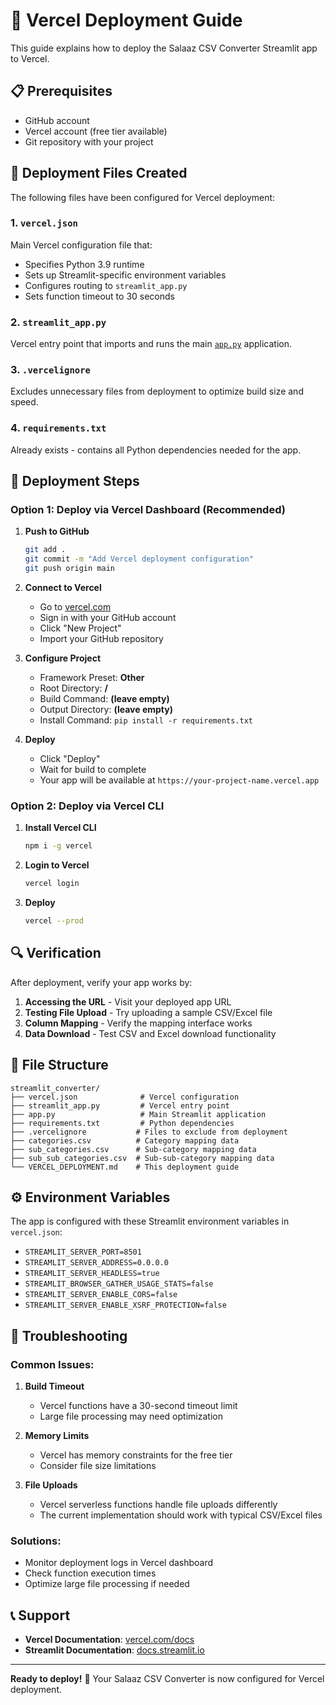 # 🚀 Vercel Deployment Guide

This guide explains how to deploy the Salaaz CSV Converter Streamlit app to Vercel.

## 📋 Prerequisites

- GitHub account
- Vercel account (free tier available)
- Git repository with your project

## 🔧 Deployment Files Created

The following files have been configured for Vercel deployment:

### 1. `vercel.json`
Main Vercel configuration file that:
- Specifies Python 3.9 runtime
- Sets up Streamlit-specific environment variables
- Configures routing to `streamlit_app.py`
- Sets function timeout to 30 seconds

### 2. `streamlit_app.py` 
Vercel entry point that imports and runs the main [`app.py`](app.py) application.

### 3. `.vercelignore`
Excludes unnecessary files from deployment to optimize build size and speed.

### 4. `requirements.txt`
Already exists - contains all Python dependencies needed for the app.

## 🚀 Deployment Steps

### Option 1: Deploy via Vercel Dashboard (Recommended)

1. **Push to GitHub**
   ```bash
   git add .
   git commit -m "Add Vercel deployment configuration"
   git push origin main
   ```

2. **Connect to Vercel**
   - Go to [vercel.com](https://vercel.com)
   - Sign in with your GitHub account
   - Click "New Project"
   - Import your GitHub repository

3. **Configure Project**
   - Framework Preset: **Other**
   - Root Directory: **/**
   - Build Command: **(leave empty)**
   - Output Directory: **(leave empty)**
   - Install Command: `pip install -r requirements.txt`

4. **Deploy**
   - Click "Deploy"
   - Wait for build to complete
   - Your app will be available at `https://your-project-name.vercel.app`

### Option 2: Deploy via Vercel CLI

1. **Install Vercel CLI**
   ```bash
   npm i -g vercel
   ```

2. **Login to Vercel**
   ```bash
   vercel login
   ```

3. **Deploy**
   ```bash
   vercel --prod
   ```

## 🔍 Verification

After deployment, verify your app works by:

1. **Accessing the URL** - Visit your deployed app URL
2. **Testing File Upload** - Try uploading a sample CSV/Excel file
3. **Column Mapping** - Verify the mapping interface works
4. **Data Download** - Test CSV and Excel download functionality

## 📁 File Structure

```
streamlit_converter/
├── vercel.json              # Vercel configuration
├── streamlit_app.py         # Vercel entry point
├── app.py                   # Main Streamlit application
├── requirements.txt         # Python dependencies
├── .vercelignore           # Files to exclude from deployment
├── categories.csv          # Category mapping data
├── sub_categories.csv      # Sub-category mapping data
├── sub_sub_categories.csv  # Sub-sub-category mapping data
└── VERCEL_DEPLOYMENT.md    # This deployment guide
```

## ⚙️ Environment Variables

The app is configured with these Streamlit environment variables in `vercel.json`:

- `STREAMLIT_SERVER_PORT=8501`
- `STREAMLIT_SERVER_ADDRESS=0.0.0.0`
- `STREAMLIT_SERVER_HEADLESS=true`
- `STREAMLIT_BROWSER_GATHER_USAGE_STATS=false`
- `STREAMLIT_SERVER_ENABLE_CORS=false`
- `STREAMLIT_SERVER_ENABLE_XSRF_PROTECTION=false`

## 🔧 Troubleshooting

### Common Issues:

1. **Build Timeout**
   - Vercel functions have a 30-second timeout limit
   - Large file processing may need optimization

2. **Memory Limits**
   - Vercel has memory constraints for the free tier
   - Consider file size limitations

3. **File Uploads**
   - Vercel serverless functions handle file uploads differently
   - The current implementation should work with typical CSV/Excel files

### Solutions:

- Monitor deployment logs in Vercel dashboard
- Check function execution times
- Optimize large file processing if needed

## 📞 Support

- **Vercel Documentation**: [vercel.com/docs](https://vercel.com/docs)
- **Streamlit Documentation**: [docs.streamlit.io](https://docs.streamlit.io)

---

**Ready to deploy!** 🚀 Your Salaaz CSV Converter is now configured for Vercel deployment.
